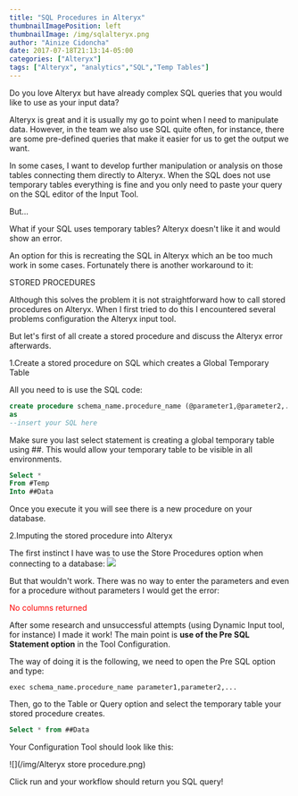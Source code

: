 ```yaml
---
title: "SQL Procedures in Alteryx"
thumbnailImagePosition: left
thumbnailImage: /img/sqlalteryx.png
author: "Ainize Cidoncha"
date: 2017-07-18T21:13:14-05:00
categories: ["Alteryx"]
tags: ["Alteryx", "analytics","SQL","Temp Tables"]
---
```



Do you love Alteryx but have already complex SQL queries that you would like to use as your input data?

Alteryx is great and it is usually my go to point when I need to manipulate data. However, in the team we also use SQL quite often, for instance, there are some pre-defined queries that make it easier for us to get the output we want. 

In some cases, I want to develop further manipulation or analysis on those tables connecting them directly to Alteryx. When the SQL does not use temporary tables everything is fine and you only need to paste your query on the SQL editor of the Input Tool.

But...

What if your SQL uses temporary tables? Alteryx doesn't like it and would show an error.

An option for this is recreating the SQL in Alteryx which an be too much work in some cases. Fortunately there is another workaround to it:

STORED PROCEDURES

Although this solves the problem it is not straightforward how to call stored procedures on Alteryx. When I first tried to do this I encountered several problems configuration the Alteryx input tool.

But let's first of all create a stored procedure and discuss the Alteryx error afterwards.


1.Create a stored procedure on SQL which creates a Global Temporary Table

All you need to is use the SQL code:

```SQL
create procedure schema_name.procedure_name (@parameter1,@parameter2,..)
as
--insert your SQL here
``` 

Make sure you last select statement is creating a global temporary table using ##. This would allow your temporary table to be visible in all environments.

```sql
Select *
From #Temp
Into ##Data
``` 

Once you execute it you will see there is a new procedure on your database.

2.Imputing the stored procedure into Alteryx

The first instinct I have was to use the Store Procedures option when connecting to a database:
![](/img/storedprocedure_bad.png)

But that wouldn't work. There was no way to enter the parameters and even for a procedure without parameters I would get the error:

<span style="color:red">No columns returned</span>


After some research and unsuccessful attempts (using Dynamic Input tool, for instance) I made it work! The main point is **use of the Pre SQL Statement option** in the Tool Configuration.

The way of doing it is the following, we need to open the Pre SQL option and type:

```SQL'
exec schema_name.procedure_name parameter1,parameter2,...
``` 

Then, go to the Table or Query option and select the temporary table your stored procedure creates.

```SQL
Select * from ##Data
``` 

Your Configuration Tool should look like this:

![](/img/Alteryx store procedure.png)

Click run and your workflow should return you SQL query!



